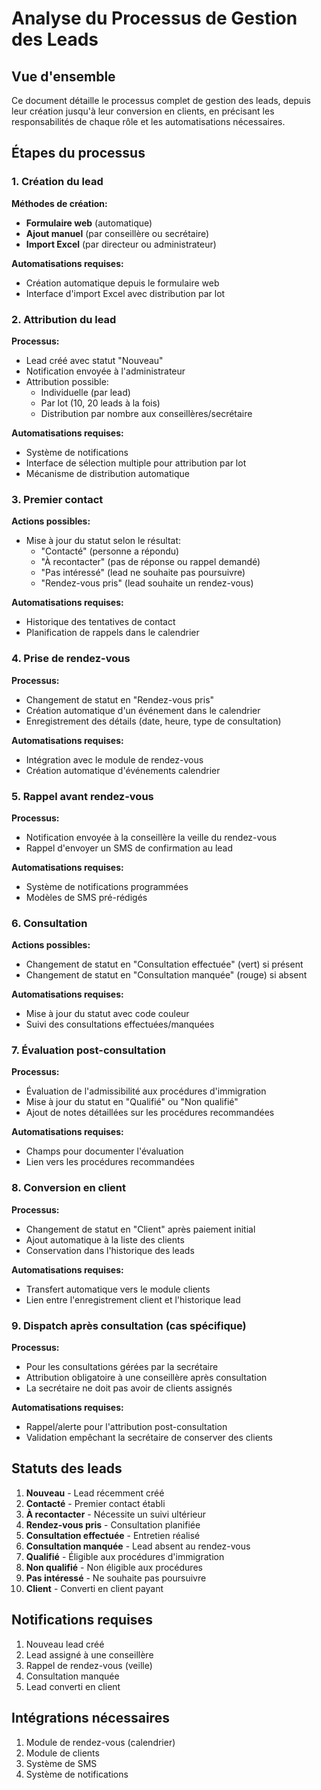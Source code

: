 # Analyse du Processus de Gestion des Leads

## Vue d'ensemble
Ce document détaille le processus complet de gestion des leads, depuis leur création jusqu'à leur conversion en clients, en précisant les responsabilités de chaque rôle et les automatisations nécessaires.

## Étapes du processus

### 1. Création du lead
**Méthodes de création:**
- **Formulaire web** (automatique)
- **Ajout manuel** (par conseillère ou secrétaire)
- **Import Excel** (par directeur ou administrateur)

**Automatisations requises:**
- Création automatique depuis le formulaire web
- Interface d'import Excel avec distribution par lot

### 2. Attribution du lead
**Processus:**
- Lead créé avec statut "Nouveau"
- Notification envoyée à l'administrateur
- Attribution possible:
  - Individuelle (par lead)
  - Par lot (10, 20 leads à la fois)
  - Distribution par nombre aux conseillères/secrétaire

**Automatisations requises:**
- Système de notifications
- Interface de sélection multiple pour attribution par lot
- Mécanisme de distribution automatique

### 3. Premier contact
**Actions possibles:**
- Mise à jour du statut selon le résultat:
  - "Contacté" (personne a répondu)
  - "À recontacter" (pas de réponse ou rappel demandé)
  - "Pas intéressé" (lead ne souhaite pas poursuivre)
  - "Rendez-vous pris" (lead souhaite un rendez-vous)

**Automatisations requises:**
- Historique des tentatives de contact
- Planification de rappels dans le calendrier

### 4. Prise de rendez-vous
**Processus:**
- Changement de statut en "Rendez-vous pris"
- Création automatique d'un événement dans le calendrier
- Enregistrement des détails (date, heure, type de consultation)

**Automatisations requises:**
- Intégration avec le module de rendez-vous
- Création automatique d'événements calendrier

### 5. Rappel avant rendez-vous
**Processus:**
- Notification envoyée à la conseillère la veille du rendez-vous
- Rappel d'envoyer un SMS de confirmation au lead

**Automatisations requises:**
- Système de notifications programmées
- Modèles de SMS pré-rédigés

### 6. Consultation
**Actions possibles:**
- Changement de statut en "Consultation effectuée" (vert) si présent
- Changement de statut en "Consultation manquée" (rouge) si absent

**Automatisations requises:**
- Mise à jour du statut avec code couleur
- Suivi des consultations effectuées/manquées

### 7. Évaluation post-consultation
**Processus:**
- Évaluation de l'admissibilité aux procédures d'immigration
- Mise à jour du statut en "Qualifié" ou "Non qualifié"
- Ajout de notes détaillées sur les procédures recommandées

**Automatisations requises:**
- Champs pour documenter l'évaluation
- Lien vers les procédures recommandées

### 8. Conversion en client
**Processus:**
- Changement de statut en "Client" après paiement initial
- Ajout automatique à la liste des clients
- Conservation dans l'historique des leads

**Automatisations requises:**
- Transfert automatique vers le module clients
- Lien entre l'enregistrement client et l'historique lead

### 9. Dispatch après consultation (cas spécifique)
**Processus:**
- Pour les consultations gérées par la secrétaire
- Attribution obligatoire à une conseillère après consultation
- La secrétaire ne doit pas avoir de clients assignés

**Automatisations requises:**
- Rappel/alerte pour l'attribution post-consultation
- Validation empêchant la secrétaire de conserver des clients

## Statuts des leads
1. **Nouveau** - Lead récemment créé
2. **Contacté** - Premier contact établi
3. **À recontacter** - Nécessite un suivi ultérieur
4. **Rendez-vous pris** - Consultation planifiée
5. **Consultation effectuée** - Entretien réalisé
6. **Consultation manquée** - Lead absent au rendez-vous
7. **Qualifié** - Éligible aux procédures d'immigration
8. **Non qualifié** - Non éligible aux procédures
9. **Pas intéressé** - Ne souhaite pas poursuivre
10. **Client** - Converti en client payant

## Notifications requises
1. Nouveau lead créé
2. Lead assigné à une conseillère
3. Rappel de rendez-vous (veille)
4. Consultation manquée
5. Lead converti en client

## Intégrations nécessaires
1. Module de rendez-vous (calendrier)
2. Module de clients
3. Système de SMS
4. Système de notifications

